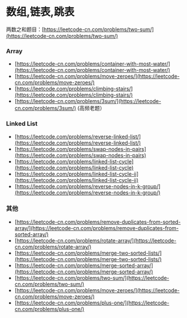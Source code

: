 # 数组,链表,跳表

两数之和题目：[https://leetcode-cn.com/problems/two-sum/](https://leetcode-cn.com/problems/two-sum/)

### Array

* [https://leetcode-cn.com/problems/container-with-most-water/](https://leetcode-cn.com/problems/container-with-most-water/)
* [https://leetcode-cn.com/problems/move-zeroes/](https://leetcode-cn.com/problems/move-zeroes/)
* [https://leetcode.com/problems/climbing-stairs/](https://leetcode.com/problems/climbing-stairs/)
* [https://leetcode-cn.com/problems/3sum/](https://leetcode-cn.com/problems/3sum/) \(高频老题）

### Linked List

* [https://leetcode.com/problems/reverse-linked-list/](https://leetcode.com/problems/reverse-linked-list/)
* [https://leetcode.com/problems/swap-nodes-in-pairs](https://leetcode.com/problems/swap-nodes-in-pairs)
* [https://leetcode.com/problems/linked-list-cycle](https://leetcode.com/problems/linked-list-cycle)
* [https://leetcode.com/problems/linked-list-cycle-ii](https://leetcode.com/problems/linked-list-cycle-ii)
* [https://leetcode.com/problems/reverse-nodes-in-k-group/](https://leetcode.com/problems/reverse-nodes-in-k-group/)

### 其他

* [https://leetcode-cn.com/problems/remove-duplicates-from-sorted-array/](https://leetcode-cn.com/problems/remove-duplicates-from-sorted-array/)
* [https://leetcode-cn.com/problems/rotate-array/](https://leetcode-cn.com/problems/rotate-array/)
* [https://leetcode-cn.com/problems/merge-two-sorted-lists/](https://leetcode-cn.com/problems/merge-two-sorted-lists/)
* [https://leetcode-cn.com/problems/merge-sorted-array/](https://leetcode-cn.com/problems/merge-sorted-array/)
* [https://leetcode-cn.com/problems/two-sum/](https://leetcode-cn.com/problems/two-sum/)
* [https://leetcode-cn.com/problems/move-zeroes/](https://leetcode-cn.com/problems/move-zeroes/)
* [https://leetcode-cn.com/problems/plus-one/](https://leetcode-cn.com/problems/plus-one/)



